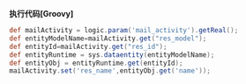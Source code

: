 <p class="panel-title"><b>执行代码[Groovy]</b></p>

```groovy
def mailActivity = logic.param('mail_activity').getReal();
def entityModelName=mailActivity.get("res_model");
def entityId=mailActivity.get("res_id");
def entityRuntime = sys.dataentity(entityModelName);
def entityObj = entityRuntime.get(entityId);
mailActivity.set('res_name',entityObj.get('name'));

```
